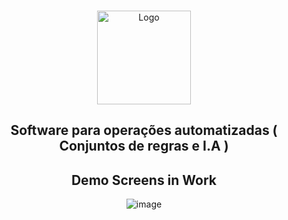 <a name="readme-top"></a>
<!--





<!-- PROJECT LOGO -->
<br />
<div align="center">
  <a href="https://github.com/github_username/repo_name">
    <img src="https://github.com/lcfrateschi/flexcapital/assets/47075313/67aacdf6-a62c-4ae9-8dc3-95fe90558d7d" alt="Logo" width="150" height="150">
  </a>

<h2 align="center">Software para operações automatizadas ( Conjuntos de regras e I.A )</h2>
<h2 align="center">Demo Screens in Work</h2>
 
![image](https://github.com/lcfrateschi/flexcapital/assets/47075313/2262169c-f86b-4f11-875d-86c4b37d9963)

